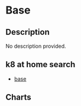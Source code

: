 # Base

## Description

No description provided.

## k8 at home search

- [base](https://nanne.dev/k8s-at-home-search/#/base)

## Charts


